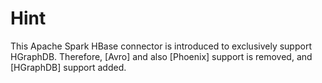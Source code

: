 # Hint

This Apache Spark HBase connector is introduced to exclusively support
HGraphDB. Therefore, [Avro] and also [Phoenix] support is removed, and
[HGraphDB] support added.
